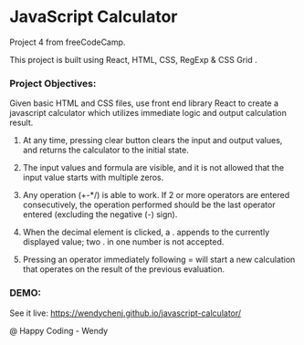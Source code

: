 # JavaScript Calculator

Project 4 from freeCodeCamp.

This project is built using React, HTML, CSS, RegExp & CSS Grid .

### Project Objectives:

Given basic HTML and CSS files, use front end library React to create a javascript calculator which utilizes immediate logic and output calculation result.

1. At any time, pressing clear button clears the input and output values, and returns the calculator to the initial state.

2. The input values and formula are visible, and it is not allowed that the input value starts with multiple zeros.

3. Any operation (+-\*/) is able to work. If 2 or more operators are entered consecutively, the operation performed should be the last operator entered (excluding the negative (-) sign).

4. When the decimal element is clicked, a . appends to the currently displayed value; two . in one number is not accepted.

5. Pressing an operator immediately following = will start a new calculation that operates on the result of the previous evaluation.

### DEMO:

See it live: https://wendychenj.github.io/javascript-calculator/

@ Happy Coding - Wendy
